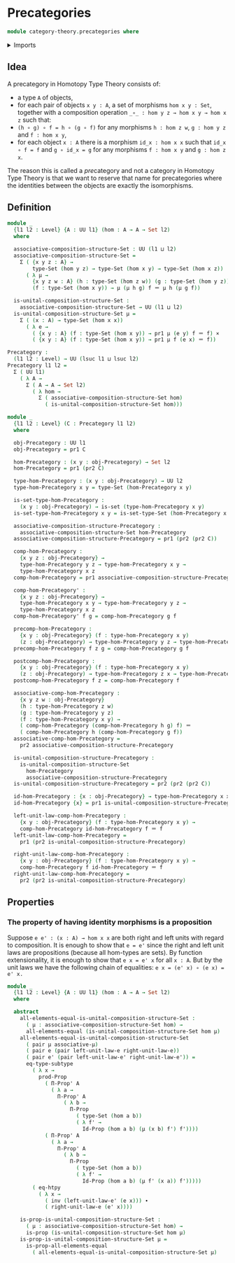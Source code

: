 # Precategories

```agda
module category-theory.precategories where
```

<details><summary>Imports</summary>

```agda
open import foundation.cartesian-product-types
open import foundation.dependent-pair-types
open import foundation.function-extensionality
open import foundation.identity-types
open import foundation.propositions
open import foundation.sets
open import foundation.subtypes
open import foundation.universe-levels
```

</details>

## Idea

A precategory in Homotopy Type Theory consists of:

- a type `A` of objects,
- for each pair of objects `x y : A`, a set of morphisms `hom x y : Set`,
  together with a composition operation `_∘_ : hom y z → hom x y → hom x z` such
  that:
- `(h ∘ g) ∘ f = h ∘ (g ∘ f)` for any morphisms `h : hom z w`, `g : hom y z` and
  `f : hom x y`,
- for each object `x : A` there is a morphism `id_x : hom x x` such that
  `id_x ∘ f = f` and `g ∘ id_x = g` for any morphisms `f : hom x y` and
  `g : hom z x`.

The reason this is called a *pre*category and not a category in Homotopy Type
Theory is that we want to reserve that name for precategories where the
identities between the objects are exactly the isomorphisms.

## Definition

```agda
module _
  {l1 l2 : Level} {A : UU l1} (hom : A → A → Set l2)
  where

  associative-composition-structure-Set : UU (l1 ⊔ l2)
  associative-composition-structure-Set =
    Σ ( {x y z : A} →
        type-Set (hom y z) → type-Set (hom x y) → type-Set (hom x z))
      ( λ μ →
        {x y z w : A} (h : type-Set (hom z w)) (g : type-Set (hom y z))
        (f : type-Set (hom x y)) → μ (μ h g) f ＝ μ h (μ g f))

  is-unital-composition-structure-Set :
    associative-composition-structure-Set → UU (l1 ⊔ l2)
  is-unital-composition-structure-Set μ =
    Σ ( (x : A) → type-Set (hom x x))
      ( λ e →
        ( {x y : A} (f : type-Set (hom x y)) → pr1 μ (e y) f ＝ f) ×
        ( {x y : A} (f : type-Set (hom x y)) → pr1 μ f (e x) ＝ f))

Precategory :
  (l1 l2 : Level) → UU (lsuc l1 ⊔ lsuc l2)
Precategory l1 l2 =
  Σ ( UU l1)
    ( λ A →
      Σ ( A → A → Set l2)
        ( λ hom →
          Σ ( associative-composition-structure-Set hom)
            ( is-unital-composition-structure-Set hom)))

module _
  {l1 l2 : Level} (C : Precategory l1 l2)
  where

  obj-Precategory : UU l1
  obj-Precategory = pr1 C

  hom-Precategory : (x y : obj-Precategory) → Set l2
  hom-Precategory = pr1 (pr2 C)

  type-hom-Precategory : (x y : obj-Precategory) → UU l2
  type-hom-Precategory x y = type-Set (hom-Precategory x y)

  is-set-type-hom-Precategory :
    (x y : obj-Precategory) → is-set (type-hom-Precategory x y)
  is-set-type-hom-Precategory x y = is-set-type-Set (hom-Precategory x y)

  associative-composition-structure-Precategory :
    associative-composition-structure-Set hom-Precategory
  associative-composition-structure-Precategory = pr1 (pr2 (pr2 C))

  comp-hom-Precategory :
    {x y z : obj-Precategory} →
    type-hom-Precategory y z → type-hom-Precategory x y →
    type-hom-Precategory x z
  comp-hom-Precategory = pr1 associative-composition-structure-Precategory

  comp-hom-Precategory' :
    {x y z : obj-Precategory} →
    type-hom-Precategory x y → type-hom-Precategory y z →
    type-hom-Precategory x z
  comp-hom-Precategory' f g = comp-hom-Precategory g f

  precomp-hom-Precategory :
    {x y : obj-Precategory} (f : type-hom-Precategory x y)
    (z : obj-Precategory) → type-hom-Precategory y z → type-hom-Precategory x z
  precomp-hom-Precategory f z g = comp-hom-Precategory g f

  postcomp-hom-Precategory :
    {x y : obj-Precategory} (f : type-hom-Precategory x y)
    (z : obj-Precategory) → type-hom-Precategory z x → type-hom-Precategory z y
  postcomp-hom-Precategory f z = comp-hom-Precategory f

  associative-comp-hom-Precategory :
    {x y z w : obj-Precategory}
    (h : type-hom-Precategory z w)
    (g : type-hom-Precategory y z)
    (f : type-hom-Precategory x y) →
    ( comp-hom-Precategory (comp-hom-Precategory h g) f) ＝
    ( comp-hom-Precategory h (comp-hom-Precategory g f))
  associative-comp-hom-Precategory =
    pr2 associative-composition-structure-Precategory

  is-unital-composition-structure-Precategory :
    is-unital-composition-structure-Set
      hom-Precategory
      associative-composition-structure-Precategory
  is-unital-composition-structure-Precategory = pr2 (pr2 (pr2 C))

  id-hom-Precategory : {x : obj-Precategory} → type-hom-Precategory x x
  id-hom-Precategory {x} = pr1 is-unital-composition-structure-Precategory x

  left-unit-law-comp-hom-Precategory :
    {x y : obj-Precategory} (f : type-hom-Precategory x y) →
    comp-hom-Precategory id-hom-Precategory f ＝ f
  left-unit-law-comp-hom-Precategory =
    pr1 (pr2 is-unital-composition-structure-Precategory)

  right-unit-law-comp-hom-Precategory :
    {x y : obj-Precategory} (f : type-hom-Precategory x y) →
    comp-hom-Precategory f id-hom-Precategory ＝ f
  right-unit-law-comp-hom-Precategory =
    pr2 (pr2 is-unital-composition-structure-Precategory)
```

## Properties

### The property of having identity morphisms is a proposition

Suppose `e e' : (x : A) → hom x x` are both right and left units with regard to
composition. It is enough to show that `e = e'` since the right and left unit
laws are propositions (because all hom-types are sets). By function
extensionality, it is enough to show that `e x = e' x` for all `x : A`. But by
the unit laws we have the following chain of equalities:
`e x = (e' x) ∘ (e x) = e' x.`

```agda
module _
  {l1 l2 : Level} {A : UU l1} (hom : A → A → Set l2)
  where

  abstract
    all-elements-equal-is-unital-composition-structure-Set :
      ( μ : associative-composition-structure-Set hom) →
      all-elements-equal (is-unital-composition-structure-Set hom μ)
    all-elements-equal-is-unital-composition-structure-Set
      ( pair μ associative-μ)
      ( pair e (pair left-unit-law-e right-unit-law-e))
      ( pair e' (pair left-unit-law-e' right-unit-law-e')) =
      eq-type-subtype
        ( λ x →
          prod-Prop
            ( Π-Prop' A
              ( λ a →
                Π-Prop' A
                  ( λ b →
                    Π-Prop
                      ( type-Set (hom a b))
                      ( λ f' →
                        Id-Prop (hom a b) (μ (x b) f') f'))))
            ( Π-Prop' A
              ( λ a →
                Π-Prop' A
                  ( λ b →
                    Π-Prop
                      ( type-Set (hom a b))
                      ( λ f' →
                        Id-Prop (hom a b) (μ f' (x a)) f')))))
        ( eq-htpy
          ( λ x →
            ( inv (left-unit-law-e' (e x))) ∙
            ( right-unit-law-e (e' x))))

    is-prop-is-unital-composition-structure-Set :
      ( μ : associative-composition-structure-Set hom) →
      is-prop (is-unital-composition-structure-Set hom μ)
    is-prop-is-unital-composition-structure-Set μ =
      is-prop-all-elements-equal
        ( all-elements-equal-is-unital-composition-structure-Set μ)
```
